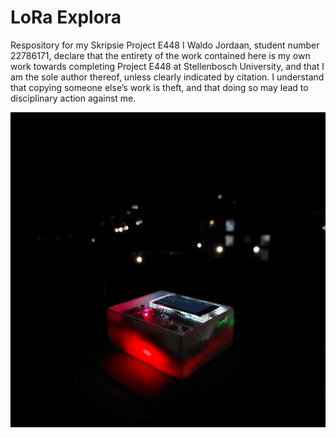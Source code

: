 # LoRa Explora
Respository for my Skripsie Project E448
I Waldo Jordaan, student number 22786171, declare that the entirety of the work contained here is my own work towards completing Project E448 at Stellenbosch University, and that I am the sole author thereof, unless clearly indicated by citation. I understand that copying someone else’s work is theft, and that doing so may lead to disciplinary action against me.

![LoRa Explora Device Image](/images/final_build_pretty_re.jpg "LoRa Explora")
